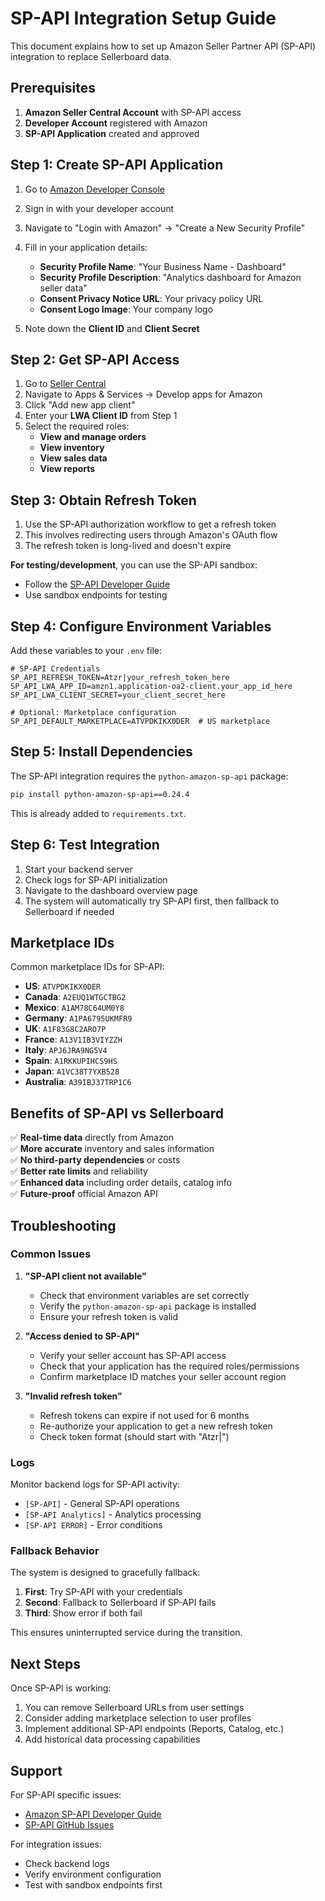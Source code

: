 # SP-API Integration Setup Guide

This document explains how to set up Amazon Seller Partner API (SP-API) integration to replace Sellerboard data.

## Prerequisites

1. **Amazon Seller Central Account** with SP-API access
2. **Developer Account** registered with Amazon
3. **SP-API Application** created and approved

## Step 1: Create SP-API Application

1. Go to [Amazon Developer Console](https://developer.amazon.com/)
2. Sign in with your developer account
3. Navigate to "Login with Amazon" → "Create a New Security Profile"
4. Fill in your application details:
   - **Security Profile Name**: "Your Business Name - Dashboard"
   - **Security Profile Description**: "Analytics dashboard for Amazon seller data"
   - **Consent Privacy Notice URL**: Your privacy policy URL
   - **Consent Logo Image**: Your company logo

5. Note down the **Client ID** and **Client Secret**

## Step 2: Get SP-API Access

1. Go to [Seller Central](https://sellercentral.amazon.com/)
2. Navigate to Apps & Services → Develop apps for Amazon
3. Click "Add new app client"
4. Enter your **LWA Client ID** from Step 1
5. Select the required roles:
   - **View and manage orders**
   - **View inventory**
   - **View sales data** 
   - **View reports**

## Step 3: Obtain Refresh Token

1. Use the SP-API authorization workflow to get a refresh token
2. This involves redirecting users through Amazon's OAuth flow
3. The refresh token is long-lived and doesn't expire

**For testing/development**, you can use the SP-API sandbox:
- Follow the [SP-API Developer Guide](https://developer-docs.amazon.com/sp-api/docs)
- Use sandbox endpoints for testing

## Step 4: Configure Environment Variables

Add these variables to your `.env` file:

```env
# SP-API Credentials
SP_API_REFRESH_TOKEN=Atzr|your_refresh_token_here
SP_API_LWA_APP_ID=amzn1.application-oa2-client.your_app_id_here  
SP_API_LWA_CLIENT_SECRET=your_client_secret_here

# Optional: Marketplace configuration
SP_API_DEFAULT_MARKETPLACE=ATVPDKIKX0DER  # US marketplace
```

## Step 5: Install Dependencies

The SP-API integration requires the `python-amazon-sp-api` package:

```bash
pip install python-amazon-sp-api==0.24.4
```

This is already added to `requirements.txt`.

## Step 6: Test Integration

1. Start your backend server
2. Check logs for SP-API initialization
3. Navigate to the dashboard overview page
4. The system will automatically try SP-API first, then fallback to Sellerboard if needed

## Marketplace IDs

Common marketplace IDs for SP-API:

- **US**: `ATVPDKIKX0DER`
- **Canada**: `A2EUQ1WTGCTBG2`
- **Mexico**: `A1AM78C64UM0Y8`
- **Germany**: `A1PA6795UKMFR9`
- **UK**: `A1F83G8C2ARO7P`
- **France**: `A13V1IB3VIYZZH`
- **Italy**: `APJ6JRA9NG5V4`
- **Spain**: `A1RKKUPIHCS9HS`
- **Japan**: `A1VC38T7YXB528`
- **Australia**: `A39IBJ37TRP1C6`

## Benefits of SP-API vs Sellerboard

✅ **Real-time data** directly from Amazon  
✅ **More accurate** inventory and sales information  
✅ **No third-party dependencies** or costs  
✅ **Better rate limits** and reliability  
✅ **Enhanced data** including order details, catalog info  
✅ **Future-proof** official Amazon API  

## Troubleshooting

### Common Issues

1. **"SP-API client not available"**
   - Check that environment variables are set correctly
   - Verify the `python-amazon-sp-api` package is installed
   - Ensure your refresh token is valid

2. **"Access denied to SP-API"**
   - Verify your seller account has SP-API access
   - Check that your application has the required roles/permissions
   - Confirm marketplace ID matches your seller account region

3. **"Invalid refresh token"**
   - Refresh tokens can expire if not used for 6 months
   - Re-authorize your application to get a new refresh token
   - Check token format (should start with "Atzr|")

### Logs

Monitor backend logs for SP-API activity:
- `[SP-API]` - General SP-API operations
- `[SP-API Analytics]` - Analytics processing
- `[SP-API ERROR]` - Error conditions

### Fallback Behavior

The system is designed to gracefully fallback:
1. **First**: Try SP-API with your credentials
2. **Second**: Fallback to Sellerboard if SP-API fails
3. **Third**: Show error if both fail

This ensures uninterrupted service during the transition.

## Next Steps

Once SP-API is working:
1. You can remove Sellerboard URLs from user settings
2. Consider adding marketplace selection to user profiles
3. Implement additional SP-API endpoints (Reports, Catalog, etc.)
4. Add historical data processing capabilities

## Support

For SP-API specific issues:
- [Amazon SP-API Developer Guide](https://developer-docs.amazon.com/sp-api/docs)
- [SP-API GitHub Issues](https://github.com/python-amazon-sp-api/python-amazon-sp-api/issues)

For integration issues:
- Check backend logs
- Verify environment configuration
- Test with sandbox endpoints first